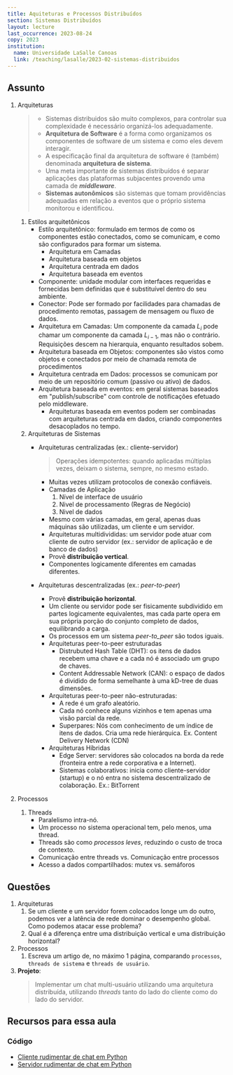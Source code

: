 ```yaml
---
title: Aquiteturas e Processos Distribuídos
section: Sistemas Distribuídos
layout: lecture
last_occurrence: 2023-08-24
copy: 2023
institution:
  name: Universidade LaSalle Canoas
  link: /teaching/lasalle/2023-02-sistemas-distribuidos
---
```


## Assunto

1. Arquiteturas
    > * Sistemas distribuidos são muito complexos, para controlar sua complexidade é necessário organizá-los adequadamente.
    > * **Arquitetura de Software** é a forma como organizamos os componentes de software de um sistema e como eles devem interagir.
    > * A especificação final da arquitetura de software é (também) denominada **arquitetura de sistema**.
    > * Uma meta importante de sistemas distribuídos é separar aplicações das plataformas subjacentes provendo uma camada de **_middleware_**.
    > * **Sistemas autonômicos** são sistemas que tomam providências adequadas em relação a eventos que o próprio sistema monitorou e identificou.
    
    1. Estilos arquitetônicos
        * Estilo arquitetônico: formulado em termos de como os componentes estão conectados, como se comunicam, e como são configurados para formar um sistema.
            * Arquitetura em Camadas
            * Arquitetura baseada em objetos
            * Arquitetura centrada em dados
            * Arquitetura baseada em eventos
        * Componente: unidade modular com interfaces requeridas e fornecidas bem definidas que é substituível dentro do seu ambiente.
        * Conector: Pode ser formado por facilidades para chamadas de procedimento remotas, passagem de mensagem ou fluxo de dados.
        * Arquitetura em Camadas: Um componente da camada $L_{i}$ pode chamar um componente da camada $L_{i-1}$, mas não o contrário. Requisições descem na hierarquia, enquanto resultados sobem.
        * Arquitetura baseada em Objetos: componentes são vistos como objetos e conectados por meio de chamada remota de procedimentos
        * Arquitetura centrada em Dados: processos se comunicam por meio de um repositório comum (passivo ou ativo) de dados.
        * Arquitetura baseada em eventos: em geral sistemas baseados em "publish/subscribe" com controle de notificações efetuado pelo middleware.
            * Arquiteturas baseada em eventos podem ser combinadas com arquiteturas centrada em dados, criando componentes desacoplados no tempo. 
    2. Arquiteturas de Sistemas
        * Arquiteturas centralizadas (ex.: cliente-servidor)
            > Operações idempotentes: quando aplicadas múltiplas vezes, deixam o sistema, sempre, no mesmo estado.

            * Muitas vezes utilizam protocolos de conexão confiáveis.
            * Camadas de Aplicação
                1. Nível de interface de usuário
                2. Nivel de processamento (Regras de Negócio)
                3. Nivel de dados
            * Mesmo com várias camadas, em geral, apenas duas máquinas são utilizadas, um cliente e um servidor.
            * Arquiteturas multidivididas: um servidor pode atuar com cliente de outro servidor (ex.: servidor de aplicação e de banco de dados)
            * Provê **distribuição vertical**.
            * Componentes logicamente diferentes em camadas diferentes.
        * Arquiteturas descentralizadas (ex.: _peer-to-peer_)
            * Provê **distribuição horizontal**.
            * Um cliente ou servidor pode ser fisicamente subdividido em partes logicamente equivalentes, mas cada parte opera em sua própria porção do conjunto completo de dados, equilibrando a carga.
            * Os processos em um sistema _peer-to_peer_ são todos iguais.
            * Arquiteturas peer-to-peer estruturadas
                * Distrubuted Hash Table (DHT): os itens de dados recebem uma chave e a cada nó é associado um grupo de chaves.
                * Content Addressable Network (CAN): o espaço de dados é dividido de forma semelhante à uma kD-tree de duas dimensões.
            * Arquiteturas peer-to-peer não-estruturadas:
                * A rede é um grafo aleatório.
                * Cada nó conhece alguns vizinhos e tem apenas uma visão parcial da rede.
                * Superpares: Nós com conhecimento de um índice de itens de dados. Cria uma rede hierárquica. Ex. Content Delivery Network (CDN)
            * Arquiteturas Híbridas
                * Edge Server: servidores são colocados na borda da rede (fronteira entre a rede corporativa e a Internet).
                * Sistemas colaborativos: inicia como cliente-servidor (startup) e o nó entra no sistema descentralizado de colaboração. Ex.: BitTorrent
3. Processos
    1. Threads
        * Paralelismo intra-nó.
        * Um processo no sistema operacional tem, pelo menos, uma thread.
        * Threads são como _processos leves_, reduzindo o custo de troca de contexto.
        * Comunicação entre threads vs. Comunicação entre processos
        * Acesso a dados compartilhados: mutex vs. semáforos


## Questões

1. Arquiteturas
    1. Se um cliente e um servidor forem colocados longe um do outro, podemos ver a latência de rede dominar o desempenho global. Como podemos atacar esse problema?
    2. Qual é a diferença entre uma distribuição vertical e uma distribuição horizontal?
2. Processos
    1. Escreva um artigo de, no máximo 1 página, comparando `processos`, `threads de sistema` e `threads de usuário`.
3. **Projeto**:
    > Implementar um chat multi-usuário utilizando uma arquitetura distribuída, utilizando _threads_ tanto do lado do cliente como do lado do servidor.

<!-- Formato da mensagem, comandos a serem implementados, pelo menos dois servidores -->

## Recursos para essa aula

### Código

* [Cliente rudimentar de chat em Python](/files/lasalle/code/chat/client.py)
* [Servidor rudimentar de chat em Python](/files/lasalle/code/chat/server.py)


